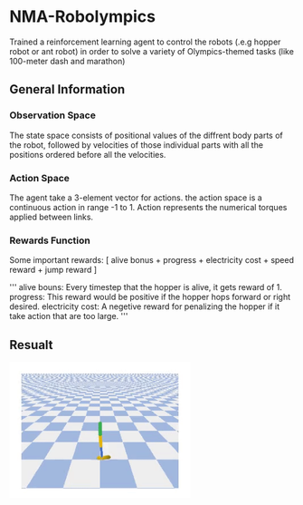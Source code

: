 # NMA-Robolympics

Trained a reinforcement learning agent to control the robots (.e.g hopper robot or ant robot) in order to solve a variety of Olympics-themed tasks (like 100-meter dash and marathon) 

## General Information
### Observation Space
The state space consists of positional values of the diffrent body parts of the robot, followed by velocities of those individual parts with all the positions ordered before all the velocities.


### Action Space
The agent take a 3-element vector for actions. the action space is a continuous action in range -1 to 1.
Action represents the numerical torques applied between links.


### Rewards Function
Some important rewards: 
[ alive bonus + progress + electricity cost +  speed reward + jump reward ]

'''
alive bouns: Every timestep that the hopper is alive, it gets reward of 1.
progress: This reward would be positive if the hopper hops forward or right desired.
electricity cost: A negetive reward for penalizing the hopper if it take action that are too large.
'''






## Resualt 
![alt text](https://github.com/ayousefinejad/NMA-Robolympics/blob/23efb91d976302c1e45de6b642b083175c85e4ba/Resualt_Video.gif?raw=true)
